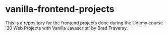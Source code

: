 # vanilla-frontend-projects
This is a repository for the frontend projects done during the Udemy course '20 Web Projects with Vanilla Javascript' by Brad Traversy.
